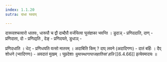 ```yaml
---
index: 1.1.20
sutra: दाधा घ्वदाप्

---
```

दारूपाश्चत्वारो धातवः, धारूपौ च द्वौ दाब्दैपौ वर्जयित्वा घुसंज्ञका भवन्ति । डुदाञ् - प्रणिददाति, दाण् - प्रणिदाता, दो - प्रणिद्यति , देङ् - प्रणिदयते,  डुधाञ् -

 प्रणिदधाति । धेट् - प्रणिधयति वत्सो मातरम् । अदाबिति किम् ? दाप् लवने (अदादिगणः) - दातं बर्हिः । दैप् शोधने (भ्वादिगणः) - अवदातं मुखम् । घुप्रदेशाः _घुमास्थागापाजहातिसां हलि_ [[6.4.66]] इत्येवमादयः ॥